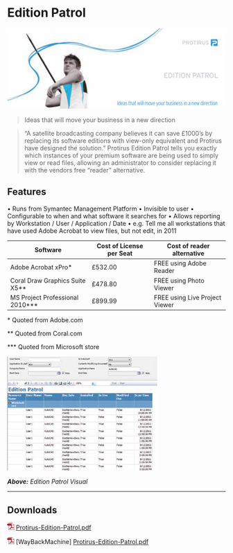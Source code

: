 # Edition Patrol

![EditionPatrol](/docs/images/EditionPatrol.png)

> Ideas that will move your business in a new direction

> “A satellite broadcasting company believes it can save £1000’s by replacing its software editions with view-only equivalent and Protirus have designed the solution.”
Protirus Edition Patrol tells you exactly which instances of your premium software are being used to simply view or read files, allowing an administrator to consider replacing it with the vendors free “reader” alternative.

## Features

• Runs from Symantec Management Platform
• Invisible to user
• Configurable to when and what software it searches for
• Allows reporting by Workstation / User / Application / Date
• e.g. Tell me all workstations that have used Adobe Acrobat to view files, but not edit, in 2011

| Software | Cost of License per Seat | Cost of reader alternative |
|--|--|--|
| Adobe Acrobat xPro* | £532.00 | FREE using Adobe Reader |
| Coral Draw Graphics Suite X5** | £478.80 | FREE using Photo Viewer |
| MS Project Professional 2010*** | £899.99 | FREE using Live Project Viewer |

\* Quoted from Adobe.com

** Quoted from Coral.com

*** Quoted from Microsoft store

![Edition Patrol Visual](/docs/images/EditionPatrolVisual.png)

***Above:** Edition Patrol Visual*

---

## Downloads

![pdf](/docs/images/pdf.png) [Protirus-Edition-Patrol.pdf](docs/Protirus-Edition-Patrol.pdf)

![pdf](/docs/images/pdf.png) [WayBackMachine] [Protirus-Edition-Patrol.pdf](https://web.archive.org/web/20120704020956/http://www.protirus.com:80/pdf/en/Protirus-Edition-Patrol.pdf)